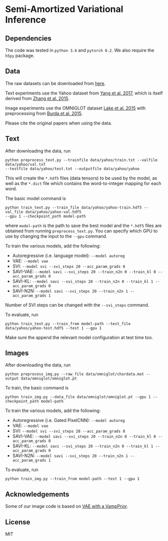 # Semi-Amortized Variational Inference

## Dependencies
The code was tested in `python 3.6` and `pytorch 0.2`. We also require the `h5py` package.

## Data
The raw datasets can be downloaded from [here](https://drive.google.com/file/d/1PecZKhrPkMZmvMyiOJfMS-FsHW3FE0rH/view?usp=sharing).

Text experiments use the Yahoo dataset from [Yang et al. 2017](https://arxiv.org/pdf/1702.08139.pdf), which is itself derived from [Zhang et al. 2015](https://arxiv.org/abs/1509.01626). 

Image experiments use the OMNIGLOT dataset [Lake et al. 2015](https://cims.nyu.edu/~brenden/LakeEtAl2015Science.pdf) with preprocessing from [Burda et al. 2015](https://arxiv.org/pdf/1509.00519.pdf).

Please cite the original papers when using the data.

## Text
After downloading the data, run
```
python preprocess_text.py --trainfile data/yahoo/train.txt --valfile data/yahoo/val.txt
--testfile data/yahoo/test.txt --outputfile data/yahoo/yahoo
```
This will create the `*.hdf5` files (data tensors) to be used by the model, as well as the `*.dict`
file which contains the word-to-integer mapping for each word.

The basic model command is
```
python train_text.py --train_file data/yahoo/yahoo-train.hdf5 --val_file data/yahoo/yahoo-val.hdf5
--gpu 1 --checkpoint_path model-path
```
where `model-path` is the path to save the best model and the `*.hdf5` files are obtained from running `preprocess_text.py`. You can specify which GPU to use by changing the input to the `--gpu` command.

To train the various models, add the following:  
- Autoregressive (i.e. language model): `--model autoreg`  
- VAE: `--model vae`  
- SVI: `--model svi --svi_steps 20 --acc_param_grads 0`  
- SAVI-VAE: `--model savi --svi_steps 20 --train_n2n 0 --train_kl 0 --acc_param_grads 0`  
- SAVI-KL: `--model savi --svi_steps 20 --train_n2n 0 --train_kl 1 --acc_param_grads 0`  
- SAVI-N2N: `--model savi --svi_steps 20 --train_n2n 1 --acc_param_grads 1`  

Number of SVI steps can be changed with the `--svi_steps` command. 

To evaluate, run
```
python train_text.py --train_from model-path --test_file data/yahoo/yahoo-test.hdf5 --test 1 --gpu 1
```
Make sure the append the relevant model configuration at test time too.

## Images
After downloading the data, run
```
python preprocess_img.py --raw_file data/omniglot/chardata.mat --output data/omniglot/omniglot.pt
```

To train, the basic command is
```
python train_img.py --data_file data/omniglot/omniglot.pt --gpu 1 --checkpoint_path model-path
```

To train the various models, add the following:  
- Autoregressive (i.e. Gated PixelCNN): `--model autoreg`  
- VAE: `--model vae`  
- SVI: `--model svi --svi_steps 20 --acc_param_grads 0`  
- SAVI-VAE: `--model savi --svi_steps 20 --train_n2n 0 --train_kl 0 --acc_param_grads 0`    
- SAVI-KL: `--model savi --svi_steps 20 --train_n2n 0 --train_kl 1 --acc_param_grads 0`  
- SAVI-N2N: `--model savi --svi_steps 20 --train_n2n 1 --acc_param_grads 1`  

To evaluate, run
```
python train_img.py --train_from model-path --test 1 --gpu 1
```

## Acknowledgements
Some of our image code is based on [VAE with a VampPrior](https://github.com/jmtomczak/vae_vampprior).

## License
MIT